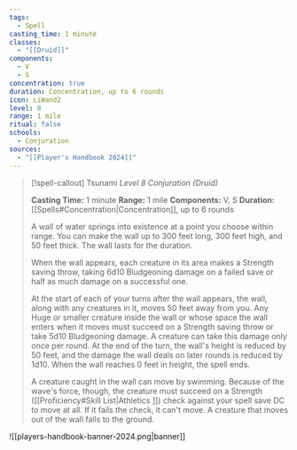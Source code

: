 ```yaml
---
tags:
  - Spell
casting_time: 1 minute
classes:
  - "[[Druid]]"
components:
  - V
  - S
concentration: true
duration: Concentration, up to 6 rounds
icon: LiWand2
level: 8
range: 1 mile
ritual: false
schools:
  - Conjuration
sources: 
  - "[[Player's Handbook 2024]]"
---
```

>[!spell-callout] Tsunami
>_Level 8 Conjuration (Druid)_
>
>**Casting Time:** 1 minute
>**Range:** 1 mile
>**Components:** V, S
>**Duration:** [[Spells#Concentration\|Concentration]], up to 6 rounds
>
>A wall of water springs into existence at a point you choose within range. You can make the wall up to 300 feet long, 300 feet high, and 50 feet thick. The wall lasts for the duration.
>
>When the wall appears, each creature in its area makes a Strength saving throw, taking 6d10 Bludgeoning damage on a failed save or half as much damage on a successful one.
>
>At the start of each of your turns after the wall appears, the wall, along with any creatures in it, moves 50 feet away from you. Any Huge or smaller creature inside the wall or whose space the wall enters when it moves must succeed on a Strength saving throw or take 5d10 Bludgeoning damage. A creature can take this damage only once per round. At the end of the turn, the wall's height is reduced by 50 feet, and the damage the wall deals on later rounds is reduced by 1d10. When the wall reaches 0 feet in height, the spell ends.
>
>A creature caught in the wall can move by swimming. Because of the wave's force, though, the creature must succeed on a Strength ([[Proficiency#Skill List\|Athletics ]]) check against your spell save DC to move at all. If it fails the check, it can't move. A creature that moves out of the wall falls to the ground.


![[players-handbook-banner-2024.png|banner]]